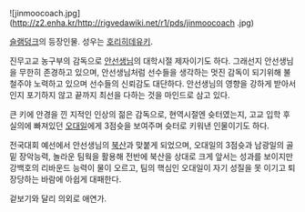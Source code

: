 ![jinmoocoach.jpg](http://z2.enha.kr/http://rigvedawiki.net/r1/pds/jinmoocoach
.jpg)

  
[슬램덩크](%EC%8A%AC%EB%9E%A8%EB%8D%A9%ED%81%AC.md)의 등장인물. 성우는 [호리히데유키](%ED%98%B8%EB%A6%AC%20%ED%9E%88%EB%8D%B0%EC%9C%A0%ED%82%A4.md).

진무고교 농구부의 감독으로 [안선생님](%EC%95%88%EC%84%A0%EC%83%9D%EB%8B%98.md)의 대학시절 제자이기도
하다. 그래선지 안선생님을 무한히 존경하고 있으며, 안선생님처럼 선수들을 생각하는 멋진 감독이 되기위해 불철주야 노력하고 있으며 선수들의
신뢰감도 대단하다. 안선생님의 영향을 강하게 받아서인지 포기하지 않고 끝까지 최선을 다하는 것을 마인드로 삼고 있다.

큰 키에 안경을 낀 지적인 인상의 젊은 감독으로, 현역시절엔 슛터였는지, 고교 입학 후 실의에 빠져있던
[오대일](%EC%98%A4%EB%8C%80%EC%9D%BC.md)에게 3점슛을 보여주며 슛터로 키워낸 인물이기도 하다.

전국대회 예선에서 안선생님의 [북산](%EB%B6%81%EC%82%B0.md)과 맞붙게 되었으며, 오대일의 3점슛과 남광일의 골밑
장악능력, 놀라운 팀웍을 활용해 전반에 북산을 상대로 크게 앞서는 성과를 보이지만 강백호의 리바운드 능력이 물이 오르고, 팀의 핵심인
오대일이 자기 성질을 못 이기고 퇴장당하는 바람에 아쉽게 대패한다.

겉보기와 달리 의외로 애연가.  

